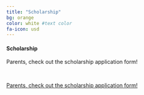 ```yaml
---
title: "Scholarship"
bg: orange
color: white #text color
fa-icon: usd
---
```


#### Scholarship 


Parents, check out the scholarship application form!

&nbsp;

<div class="centered">
    <a href="#" id="show_21" class="btn btn-info btn-block">Parents, check out the scholarship application form!</a>
      <div id="extra_21" style="display: none;">
        <iframe src="http://docs.google.com/gview?url=http://sciencediscovery.colorado.edu/wp-content/uploads/2013/03/Scholarship-Application-UPDATED-FINAL-WITH-FIELDS.pdf&embedded=true"></iframe>
      </div>
</div>
